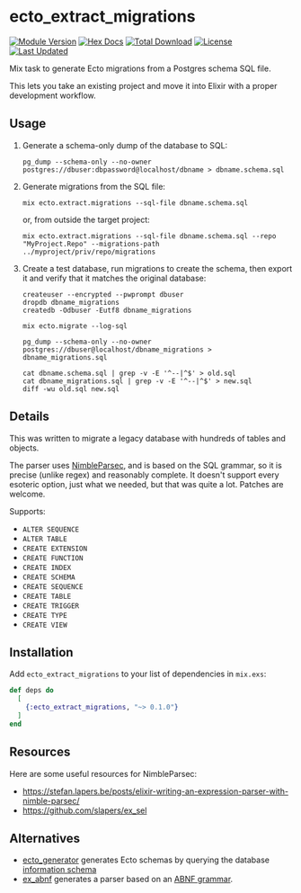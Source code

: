 # ecto_extract_migrations

[![Module Version](https://img.shields.io/hexpm/v/ecto_extract_migrations.svg)](https://hex.pm/packages/ecto_extract_migrations)
[![Hex Docs](https://img.shields.io/badge/hex-docs-lightgreen.svg)](https://hexdocs.pm/ecto_extract_migrations/)
[![Total Download](https://img.shields.io/hexpm/dt/ecto_extract_migrations.svg)](https://hex.pm/packages/ecto_extract_migrations)
[![License](https://img.shields.io/hexpm/l/ecto_extract_migrations.svg)](https://hex.pm/packages/ecto_extract_migrations)
[![Last Updated](https://img.shields.io/github/last-commit/cogini/ecto_extract_migrations.svg)](https://github.com/cogini/ecto_extract_migrations/commits/master)

Mix task to generate Ecto migrations from a Postgres schema SQL file.

This lets you take an existing project and move it into Elixir
with a proper development workflow.

## Usage

1. Generate a schema-only dump of the database to SQL:

   ```shell
   pg_dump --schema-only --no-owner postgres://dbuser:dbpassword@localhost/dbname > dbname.schema.sql
   ```

2. Generate migrations from the SQL file:

   ```shell
   mix ecto.extract.migrations --sql-file dbname.schema.sql
   ```

   or, from outside the target project:

   ```shell
   mix ecto.extract.migrations --sql-file dbname.schema.sql --repo "MyProject.Repo" --migrations-path ../myproject/priv/repo/migrations
   ```

3. Create a test database, run migrations to create the schema, then
export it and verify that it matches the original database:

   ```shell
   createuser --encrypted --pwprompt dbuser
   dropdb dbname_migrations
   createdb -Odbuser -Eutf8 dbname_migrations

   mix ecto.migrate --log-sql

   pg_dump --schema-only --no-owner postgres://dbuser@localhost/dbname_migrations > dbname_migrations.sql

   cat dbname.schema.sql | grep -v -E '^--|^$' > old.sql
   cat dbname_migrations.sql | grep -v -E '^--|^$' > new.sql
   diff -wu old.sql new.sql
   ```

## Details

This was written to migrate a legacy database with hundreds of tables and
objects.

The parser uses [NimbleParsec](https://github.com/dashbitco/nimble_parsec), and
is based on the SQL grammar, so it is precise (unlike regex) and reasonably
complete. It doesn't support every esoteric option, just what we needed, but
that was quite a lot. Patches are welcome.

Supports:

* `ALTER SEQUENCE`
* `ALTER TABLE`
* `CREATE EXTENSION`
* `CREATE FUNCTION`
* `CREATE INDEX`
* `CREATE SCHEMA`
* `CREATE SEQUENCE`
* `CREATE TABLE`
* `CREATE TRIGGER`
* `CREATE TYPE`
* `CREATE VIEW`

## Installation

Add `ecto_extract_migrations` to your list of dependencies in `mix.exs`:

```elixir
def deps do
  [
    {:ecto_extract_migrations, "~> 0.1.0"}
  ]
end
```

## Resources

Here are some useful resources for NimbleParsec:

* https://stefan.lapers.be/posts/elixir-writing-an-expression-parser-with-nimble-parsec/
* https://github.com/slapers/ex_sel

## Alternatives

* [ecto_generator](https://github.com/pmarreck/ecto_generator) generates Ecto schemas by querying
  the database [information schema](https://www.postgresql.org/docs/13/information-schema.html)
* [ex_abnf](https://github.com/marcelog/ex_abnf) generates a parser based on an
  [ABNF grammar](https://en.wikipedia.org/wiki/Augmented_Backus%E2%80%93Naur_form).

